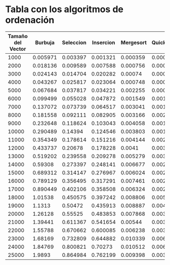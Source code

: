 # Tabla con los algoritmos de ordenación

| Tamaño del Vector | Burbuja | Seleccion | Insercion | Mergesort | Quicksort | Heapsort |
|-------------------|---------|-----------|-----------|-----------|-----------|----------|
|1000|0.005971|0.003397|0.001321|0.000359|0.000195|0.000122|
|2000|0.018136|0.009589|0.007588|0.000756|0.000269|0.000646|
|3000|0.024143|0.014704|0.020282|0.00074|0.000671|0.001014|
|4000|0.043267|0.025817|0.023064|0.000748|0.00067|0.001245|
|5000|0.067684|0.037817|0.034221|0.002255|0.000567|0.00124|
|6000|0.099499|0.055028|0.047872|0.001549|0.001661|0.001875|
|7000|0.137072|0.073739|0.064517|0.003041|0.001953|0.001855|
|8000|0.181558|0.092111|0.082905|0.003166|0.002456|0.002748|
|9000|0.232648|0.118624|0.103043|0.004058|0.001649|0.003008|
|10000|0.290489|0.14394|0.124546|0.003803|0.001971|0.002588|
|11000|0.354349|0.178614|0.151216|0.004144|0.002048|0.003256|
|12000|0.433737|0.20678|0.178228|0.0041|0.003616|0.004078|
|13000|0.519202|0.239558|0.209278|0.005279|0.003037|0.00559|
|14000|0.59308|0.273397|0.248141|0.006677|0.002399|0.005218|
|15000|0.689312|0.314147|0.276967|0.006024|0.002247|0.003923|
|16000|0.789129|0.356495|0.317291|0.007461|0.002721|0.006214|
|17000|0.890449|0.402106|0.358508|0.006324|0.002745|0.006159|
|18000|1.01538|0.450575|0.397242|0.008806|0.005765|0.003686|
|19000|1.1313|0.50472|0.435913|0.008887|0.004034|0.004031|
|20000|1.26128|0.55525|0.483853|0.007868|0.003407|0.006614|
|21000|1.39441|0.611367|0.541654|0.00544|0.00359|0.005259|
|22000|1.55788|0.670662|0.600085|0.006238|0.00374|0.005465|
|23000|1.68169|0.732809|0.644882|0.010339|0.006076|0.003832|
|24000|1.84769|0.800821|0.70273|0.010512|0.006921|0.004803|
|25000|1.9893|0.864984|0.762199|0.009398|0.003104|0.00599|
